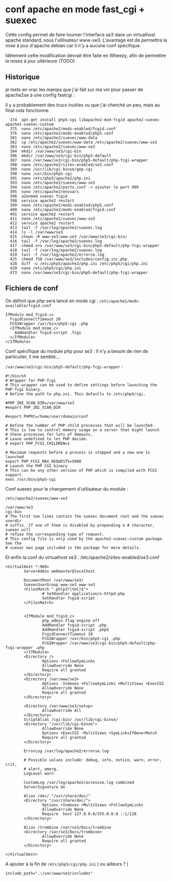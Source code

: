 # conf apache en mode fast_cgi + suexec

Cette config permet de faire tourner l'interface se3 dans un virtualhost apache standard, sous l'utilisateur www-se3. 
L'avantage est de permettre la mise à jour d'apache debian car il n'y a aucune conf spécifique. 

Idélement cette modification devrait être faite en Wheezy, afin de permettre la mises à jour ultérieure (TODO)

## Historique

je mets en vrac les manips que j'ai fait sur ma vm pour passer de apache2se à une config fastcgi :

Il y a probablement des trucs inutiles vu que j'ai cherché un peu, mais au final cela fonctionne.

```
  374  apt-get install php5-cgi libapache2-mod-fcgid apache2-suexec apache2-suexec-custom
  375  nano /etc/apache2/mods-enabled/fcgid.conf 
  376  nano /etc/apache2/mods-enabled/php5.conf 
  381  nano /etc/apache2/suexec/www-data 
  382  cp /etc/apache2/suexec/www-data /etc/apache2/suexec/www-se3
  383  nano /etc/apache2/suexec/www-se3
  384  mkdir /var/www/se3/cgi-bin
  386  mkdir /var/www/se3/cgi-bin/php5-default
  387  nano /var/www/se3/cgi-bin/php5-default/php-fcgi-wrapper
  388  nano /etc/apache2/sites-enabled/se3.conf 
  389  nano /usr/lib/cgi-binse/gep.cgi 
  390  nano /usr/bin/php5-cgi 
  391  nano /etc/php5/apache2/php.ini 
  393  nano /etc/apache2/suexec/www-se3
  394  nano /etc/apache2/ports.conf -> ajouter le port 909
  395  nano /etc/apache2/envvars 
  396  a2enmod suexec fcgid
  398  service apache2 restart
  399  nano /etc/apache2/mods-enabled/php5.conf 
  400  nano /etc/apache2/mods-enabled/fcgid.conf 
  401  service apache2 restart
  411  nano /etc/apache2/suexec/www-se3
  412  service apache2 restart
  413  tail -f /var/log/apache2/suexec.log 
  414  ls -l /var/www/se3
  415  chown -R www-se3:www-se3 /var/www/se3/cgi-bin/
  416  tail -f /var/log/apache2/suexec.log 
  417  chmod u+x /var/www/se3/cgi-bin/php5-default/php-fcgi-wrapper 
  418  tail -f /var/log/apache2/suexec.log 
  419  tail -f /var/log/apache2/errorse.log 
  425  chmod 750 /var/www/se3/includes/config.inc.php
  428  diff -u /etc/php5/apache2/php.ini /etc/php5/cgi/php.ini 
  429  nano /etc/php5/cgi/php.ini 
  473  nano /var/www/se3/cgi-bin/php5-default/php-fcgi-wrapper
```
## Fichiers de conf 
On définit que php sera lancé en mode cgi : 
`/etc/apache2/mods-available/fcgid.conf`
```
IfModule mod_fcgid.c>
  FcgidConnectTimeout 20
  FCGIWrapper /usr/bin/php5-cgi .php
  <IfModule mod_mime.c>
    AddHandler fcgid-script .fcgi
  </IfModule>
</IfModule>
```
Conf spécifique du module php pour se3 : Il n'y a besoin de rien de particulier, il me semble...

`/var/www/se3/cgi-bin/php5-default/php-fcgi-wrapper` :
```
#!/bin/sh
# Wrapper for PHP-fcgi
# This wrapper can be used to define settings before launching the PHP-fcgi binary.
# Define the path to php.ini. This defaults to /etc/phpX/cgi.

#PHP_INI_SCAN_DIR=/var/www/se3
#export PHP_INI_SCAN_DIR

#export PHPRC=/home/user/domain/conf

# Define the number of PHP child processes that will be launched.
# This is low to control memory usage on a server that might launch
# these processes for lots of domains.
# Leave undefined to let PHP decide.
# export PHP_FCGI_CHILDREN=1

# Maximum requests before a process is stopped and a new one is launched
export PHP_FCGI_MAX_REQUESTS=5000
# Launch the PHP CGI binary
# This can be any other version of PHP which is compiled with FCGI support.
exec /usr/bin/php5-cgi

```
Conf suexec pour le changement d'utilisateur du module : 

`/etc/apache2/suexec/www-se3`
```
/var/www/se3
cgi-bin
# The first two lines contain the suexec document root and the suexec userdir
# suffix. If one of them is disabled by prepending a # character, suexec will
# refuse the corresponding type of request.
# This config file is only used by the apache2-suexec-custom package. See the
# suexec man page included in the package for more details.
```
Et enfin la conf du virtualhost se3 : /etc/apache2/sites-enabled/se3.conf
```
<VirtualHost *:909>
        ServerAdmin webmaster@localhost

        DocumentRoot /var/www/se3/
        SuexecUserGroup www-se3 www-se3
        <FilesMatch ".ph(p3?|tml)$">
                # SetHandler application/x-httpd-php
                SetHandler fcgid-script
        </FilesMatch>


        <IfModule mod_fcgid.c>
                php_admin_flag engine off
                AddHandler fcgid-script .php
                AddHandler fcgid-script .php5
                FcgidConnectTimeout 20
                FCGIWrapper /usr/bin/php5-cgi .php
                FCGIWrapper /var/www/se3/cgi-bin/php5-default/php-fcgi-wrapper .php
        </IfModule>
        <Directory />
                Options +FollowSymLinks
                AllowOverride None
                Require all granted
        </Directory>
        <Directory /var/www/se3>
                Options -Indexes +FollowSymLinks +MultiViews +ExecCGI
                AllowOverride None
                Require all granted
        </Directory>

        <Directory /var/www/se3/setup>
                AllowOverride All
        </Directory>
        ScriptAlias /cgi-bin/ /usr/lib/cgi-binse/
        <Directory "/usr/lib/cgi-binse">
                AllowOverride None
                Options +ExecCGI -MultiViews +SymLinksIfOwnerMatch
                Require all granted
        </Directory>

        ErrorLog /var/log/apache2/errorse.log

        # Possible values include: debug, info, notice, warn, error, crit,
        # alert, emerg.
        LogLevel warn

        CustomLog /var/log/apache2/accessse.log combined
        ServerSignature On

        Alias /doc/ "/usr/share/doc/"
        <Directory "/usr/share/doc/">
                Options +Indexes +MultiViews +FollowSymLinks
                AllowOverride None
                Require  host 127.0.0.0/255.0.0.0 ::1/128
        </Directory>

        Alias /trombine /var/se3/Docs/trombine
        <Directory /var/se3/Docs/trombine>
                AllowOverride None
                Require all granted
        </Directory>

</VirtualHost>

```
A ajouter à la fin de `/etc/php5/cgi/php.ini` ( ou ailleurs ? )
```
include_path=".:/var/www/se3/includes"
```
